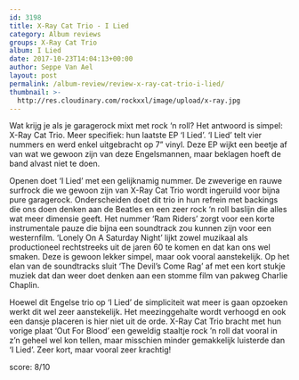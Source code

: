 ```yaml
---
id: 3198
title: X-Ray Cat Trio - I Lied
category: Album reviews
groups: X-Ray Cat Trio
album: I Lied
date: 2017-10-23T14:04:13+00:00
author: Seppe Van Ael
layout: post
permalink: /album-review/review-x-ray-cat-trio-i-lied/
thumbnail: >-
  http://res.cloudinary.com/rockxxl/image/upload/x-ray.jpg
---
```

Wat krijg je als je garagerock mixt met rock ‘n roll? Het antwoord is simpel: X-Ray Cat Trio. Meer specifiek: hun laatste EP ‘I Lied’. ‘I Lied’ telt vier nummers en werd enkel uitgebracht op 7” vinyl. Deze EP wijkt een beetje af van wat we gewoon zijn van deze Engelsmannen, maar beklagen hoeft de band alvast niet te doen.

Openen doet ‘I Lied’ met een gelijknamig nummer. De zweverige en rauwe surfrock die we gewoon zijn van X-Ray Cat Trio wordt ingeruild voor bijna pure garagerock. Onderscheiden doet dit trio in hun refrein met backings die ons doen denken aan de Beatles en een zeer rock ‘n roll baslijn die alles wat meer dimensie geeft. Het nummer ‘Ram Riders’ zorgt voor een korte instrumentale pauze die bijna een soundtrack zou kunnen zijn voor een westernfilm. ‘Lonely On A Saturday Night’ lijkt zowel muzikaal als productioneel rechtstreeks uit de jaren 60 te komen en dat kan ons wel smaken. Deze is gewoon lekker simpel, maar ook vooral aanstekelijk. Op het elan van de soundtracks sluit ‘The Devil’s Come Rag’ af met een kort stukje muziek dat dan weer doet denken aan een stomme film van pakweg Charlie Chaplin.

Hoewel dit Engelse trio op ‘I Lied’ de simpliciteit wat meer is gaan opzoeken werkt dit wel zeer aanstekelijk. Het meezinggehalte wordt verhoogd en ook een dansje placeren is hier niet uit de orde. X-Ray Cat Trio bracht met hun vorige plaat ‘Out For Blood’ een geweldig staaltje rock ’n roll dat vooral in z’n geheel wel kon tellen, maar misschien minder gemakkelijk luisterde dan ‘I Lied’. Zeer kort, maar vooral zeer krachtig!

score: 8/10
